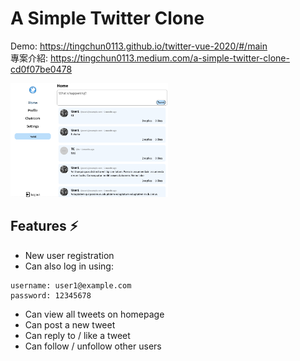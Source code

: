 # A Simple Twitter Clone

Demo: https://tingchun0113.github.io/twitter-vue-2020/#/main
<br>
專案介紹: https://tingchun0113.medium.com/a-simple-twitter-clone-cd0f07be0478
<br>

<img src="/simpleTwitter.png" width=50%>


## Features ⚡️

- New user registration
- Can also log in using: 
```
username: user1@example.com
password: 12345678
```
- Can view all tweets on homepage
- Can post a new tweet
- Can reply to / like a tweet
- Can follow / unfollow other users
